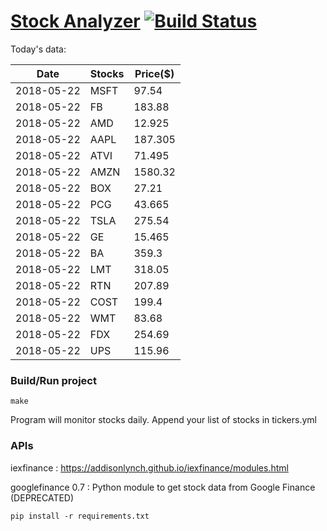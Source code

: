 # [Stock Analyzer](https://ogoyal.github.io/StockAnalyzer/) [![Build Status](https://travis-ci.org/ogoyal/StockAnalyzer.svg?branch=master)](https://travis-ci.org/ogoyal/StockAnalyzer)

Today's data:

| Date| Stocks| Price($) | 
| --- | --- | ---  | 
| 2018-05-22| MSFT| 97.54 | 
| 2018-05-22| FB| 183.88 | 
| 2018-05-22| AMD| 12.925 | 
| 2018-05-22| AAPL| 187.305 | 
| 2018-05-22| ATVI| 71.495 | 
| 2018-05-22| AMZN| 1580.32 | 
| 2018-05-22| BOX| 27.21 | 
| 2018-05-22| PCG| 43.665 | 
| 2018-05-22| TSLA| 275.54 | 
| 2018-05-22| GE| 15.465 | 
| 2018-05-22| BA| 359.3 | 
| 2018-05-22| LMT| 318.05 | 
| 2018-05-22| RTN| 207.89 | 
| 2018-05-22| COST| 199.4 | 
| 2018-05-22| WMT| 83.68 | 
| 2018-05-22| FDX| 254.69 | 
| 2018-05-22| UPS| 115.96 | 

### Build/Run project

```
make
```

Program will monitor stocks daily. Append your list of stocks in tickers.yml

### APIs
iexfinance : https://addisonlynch.github.io/iexfinance/modules.html

googlefinance 0.7 : Python module to get stock data from Google Finance (DEPRECATED)

```
pip install -r requirements.txt
```
